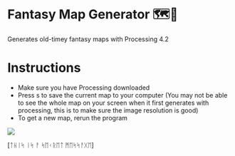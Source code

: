 # Fantasy Map Generator 🗺️📍
Generates old-timey fantasy maps with Processing 4.2

# Instructions
- Make sure you have Processing downloaded
- Press s to save the current map to your computer (You may not be able to see the whole map on your screen when it first generates with processing, this is to make sure the image resolution is good)  
- To get a new map, rerun the program 

![](https://github.com/winslowchurch/fantasyMapGenerator/blob/main/result.png)

[ᛏᚺᛁᛋ ᛁᛋ ᚨ ᛋᛖᚲᚱᛖᛏ ᛗᛖᛋᛋᚨᚷᛖ]
